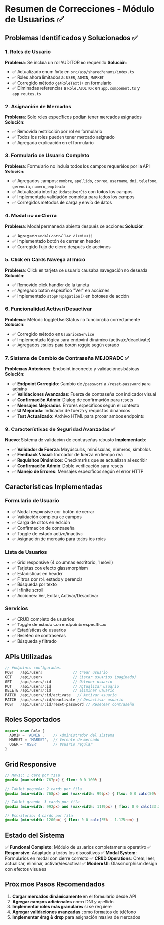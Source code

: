 # Resumen de Correcciones - Módulo de Usuarios ✅

## Problemas Identificados y Solucionados ✅

### 1. Roles de Usuario
**Problema**: Se incluía un rol AUDITOR no requerido
**Solución**: 
- ✅ Actualizado enum `Role` en `src/app/shared/enums/index.ts`
- ✅ Roles ahora limitados a: `USER`, `ADMIN`, `MARKET`
- ✅ Corregido método `getRoleText()` en formulario
- ✅ Eliminadas referencias a `Role.AUDITOR` en `app.component.ts` y `app.routes.ts`

### 2. Asignación de Mercados
**Problema**: Solo roles específicos podían tener mercados asignados
**Solución**:
- ✅ Removida restricción por rol en formulario
- ✅ Todos los roles pueden tener mercado asignado
- ✅ Agregada explicación en el formulario

### 3. Formulario de Usuario Completo
**Problema**: Formulario no incluía todos los campos requeridos por la API
**Solución**:
- ✅ Agregados campos: `nombre`, `apellido`, `correo`, `username`, `dni`, `telefono`, `gerencia`, `numero_empleado`
- ✅ Actualizada interfaz `UpdateUserDto` con todos los campos
- ✅ Implementada validación completa para todos los campos
- ✅ Corregidos métodos de carga y envío de datos

### 4. Modal no se Cierra
**Problema**: Modal permanecía abierta después de acciones
**Solución**:
- ✅ Agregado `ModalController.dismiss()` 
- ✅ Implementado botón de cerrar en header
- ✅ Corregido flujo de cierre después de acciones

### 5. Click en Cards Navega al Inicio
**Problema**: Click en tarjeta de usuario causaba navegación no deseada
**Solución**:
- ✅ Removido click handler de la tarjeta
- ✅ Agregado botón específico "Ver" en acciones
- ✅ Implementado `stopPropagation()` en botones de acción

### 6. Funcionalidad Activar/Desactivar
**Problema**: Método toggleUserStatus no funcionaba correctamente
**Solución**:
- ✅ Corregido método en `UsuariosService`
- ✅ Implementada lógica para endpoint dinámico (activate/deactivate)
- ✅ Agregados estilos para botón toggle según estado

### 7. Sistema de Cambio de Contraseña MEJORADO ✅
**Problemas Anteriores**: Endpoint incorrecto y validaciones básicas
**Solución**:
- ✅ **Endpoint Corregido**: Cambio de `/password` a `/reset-password` para admins
- ✅ **Validaciones Avanzadas**: Fuerza de contraseña con indicador visual
- ✅ **Confirmación Admin**: Dialog de confirmación para resets
- ✅ **Mensajes Mejorados**: Errores específicos según el contexto
- ✅ **UI Mejorada**: Indicador de fuerza y requisitos dinámicos
- ✅ **Test Actualizado**: Archivo HTML para probar ambos endpoints

### 8. Características de Seguridad Avanzadas ✅
**Nuevo**: Sistema de validación de contraseñas robusto
**Implementado**:
- ✅ **Validador de Fuerza**: Mayúsculas, minúsculas, números, símbolos
- ✅ **Feedback Visual**: Indicador de fuerza en tiempo real
- ✅ **Requisitos Dinámicos**: Checkmarks que se actualizan al escribir
- ✅ **Confirmación Admin**: Doble verificación para resets
- ✅ **Manejo de Errores**: Mensajes específicos según el error HTTP

## Características Implementadas

### Formulario de Usuario
- ✅ Modal responsive con botón de cerrar
- ✅ Validación completa de campos
- ✅ Carga de datos en edición
- ✅ Confirmación de contraseña
- ✅ Toggle de estado activo/inactivo
- ✅ Asignación de mercado para todos los roles

### Lista de Usuarios
- ✅ Grid responsive (4 columnas escritorio, 1 móvil)
- ✅ Tarjetas con efecto glassmorphism
- ✅ Estadísticas en header
- ✅ Filtros por rol, estado y gerencia
- ✅ Búsqueda por texto
- ✅ Infinite scroll
- ✅ Acciones: Ver, Editar, Activar/Desactivar

### Servicios
- ✅ CRUD completo de usuarios
- ✅ Toggle de estado con endpoints específicos
- ✅ Estadísticas de usuarios
- ✅ Reseteo de contraseñas
- ✅ Búsqueda y filtrado

## APIs Utilizadas

```typescript
// Endpoints configurados:
POST   /api/users              // Crear usuario
GET    /api/users              // Listar usuarios (paginado)
GET    /api/users/:id          // Obtener usuario
PUT    /api/users/:id          // Actualizar usuario
DELETE /api/users/:id          // Eliminar usuario
PATCH  /api/users/:id/activate   // Activar usuario
PATCH  /api/users/:id/deactivate // Desactivar usuario
POST   /api/users/:id/reset-password // Resetear contraseña
```

## Roles Soportados

```typescript
export enum Role {
  ADMIN = 'ADMIN',    // Administrador del sistema
  MARKET = 'MARKET',  // Gerente de mercado
  USER = 'USER'       // Usuario regular
}
```

## Grid Responsive

```scss
// Móvil: 1 card por fila
@media (max-width: 767px) { flex: 0 0 100% }

// Tablet pequeña: 2 cards por fila  
@media (min-width: 768px) and (max-width: 991px) { flex: 0 0 calc(50% - 0.75rem) }

// Tablet grande: 3 cards por fila
@media (min-width: 992px) and (max-width: 1199px) { flex: 0 0 calc(33.333% - 1rem) }

// Escritorio: 4 cards por fila
@media (min-width: 1200px) { flex: 0 0 calc(25% - 1.125rem) }
```

## Estado del Sistema

✅ **Funcional Completo**: Módulo de usuarios completamente operativo
✅ **Responsive**: Adaptado a todos los dispositivos
✅ **Modal System**: Formularios en modal con cierre correcto
✅ **CRUD Operations**: Crear, leer, actualizar, eliminar, activar/desactivar
✅ **Modern UI**: Glassmorphism design con efectos visuales

## Próximos Pasos Recomendados

1. **Cargar mercados dinámicamente** en el formulario desde API
2. **Agregar campos adicionales** como DNI y apellido
3. **Implementar roles más granulares** si se requiere
4. **Agregar validaciones avanzadas** como formatos de teléfono
5. **Implementar drag & drop** para asignación masiva de mercados
